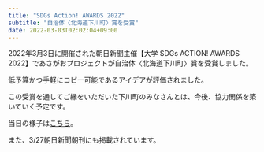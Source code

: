 ```yaml
---
title: "SDGs Action! AWARDS 2022"
subtitle: "自治体〈北海道下川町〉賞を受賞"
date: 2022-03-03T02:02:04+09:00
---
```

2022年3月3日に開催された朝日新聞主催【大学 SDGs ACTION! AWARDS 2022】であさがおプロジェクトが自治体〈北海道下川町〉賞を受賞しました。
<!--more-->

低予算かつ手軽にコピー可能であるアイデアが評価されました。

この受賞を通してご縁をいただいた下川町のみなさんとは、今後、協力関係を築いていく予定です。

当日の様子は[こちら](https://www.asahi.com/sdgs/article/14578642)。

また、3/27朝日新聞朝刊にも掲載されています。

